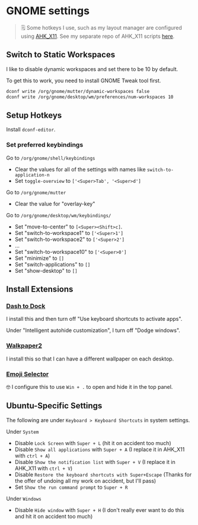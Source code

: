 # GNOME settings

> 🗒 Some hotkeys I use, such as my layout manager are configured using [AHK_X11](https://github.com/phil294/AHK_X11). See my separate repo of AHK_X11 scripts [here](https://github.com/jmbeach/ahk_x11-scripts).

## Switch to Static Workspaces

I like to disable dynamic workspaces and set there to be 10 by default.

To get this to work, you need to install GNOME Tweak tool first.
```sh
dconf write /org/gnome/mutter/dynamic-workspaces false
dconf write /org/gnome/desktop/wm/preferences/num-workspaces 10
```

## Setup Hotkeys

Install `dconf-editor`.

### Set preferred keybindings

Go to `/org/gnome/shell/keybindings`

- Clear the values for all of the settings with names like `switch-to-application-n`
- Set `toggle-overview` to `['<Super>Tab', '<Super>d']`

Go to `/org/gnome/mutter`

- Clear the value for "overlay-key"

Go to `/org/gnome/desktop/wm/keybindings/`

- Set "move-to-center" to `[<Super><Shift>c]`.
- Set "switch-to-workspace1" to `['<Super>1']`
- Set "switch-to-workspace2" to `['<Super>2']`
- ...
- Set "switch-to-workspace10" to `['<Super>0']`
- Set "minimize" to `[]`
- Set "switch-applications" to `[]`
- Set "show-desktop" to `[]`

## Install Extensions

### [Dash to Dock](https://extensions.gnome.org/extension/307/dash-to-dock/)

I install this and then turn off "Use keyboard shortcuts to activate apps".

Under "Intelligent autohide customization", I turn off "Dodge windows".

### [Walkpaper2](https://extensions.gnome.org/extension/5267/walkpaper2/)

I install this so that I can have a different wallpaper on each desktop.

### [Emoji Selector](https://extensions.gnome.org/extension/1162/emoji-selector/)

🤓 I configure this to use `Win + .` to open and hide it in the top panel.

## Ubuntu-Specific Settings

The following are under `Keyboard > Keyboard Shortcuts` in system settings.

Under `System`

- Disable `Lock Screen` with `Super + L` (hit it on accident too much)
- Disable `Show all applications` with `Super + A` (I replace it in AHK_X11 with `ctrl + A`)
- Disable `Show the notification list` with `Super + V` (I replace it in AHK_X11 with `ctrl + V`)
- Disable `Restore the keyboard shortcuts with Super+Escape` (Thanks for the offer of undoing all my work on accident, but I'll pass)
- Set `Show the run command prompt` to `Super + R`

Under `Windows`

- Disable `Hide window` with `Super + H` (I don't really ever want to do this and hit it on accident too much)

